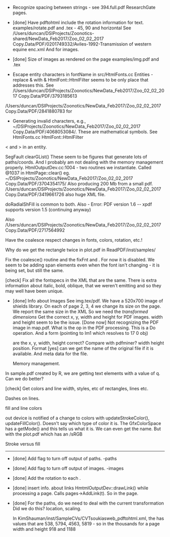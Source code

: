 + Recognize spacing between strings - see 394.full.pdf  ResearchGate pages.

+ [done] Have pdftohtml include the rotation information for text. 
  examples/rotate.pdf and .tex - 45, 90 and horizontal
  See /Users/duncan/DSIProjects/Zoonotics-shared/NewData_Feb2017/Zoo_02_02_2017 Copy.Data/PDF/0201749332/Aviles-1992-Transmission of western equine enc.xml
  And for images.
  
+ [done] Size of images as rendered on the page
   examples/img.pdf and .tex


+ Escape entity characters in fontName in src/HtmlFonts.cc
  Entities - replace & with &amp;    HtmlFont::HtmlFilter seems to be only place that addresses this.
 See /Users/duncan/DSIProjects/Zoonotics/NewData_Feb2017/Zoo_02_02_2017 Copy.Data/PDF/3793185613

 /Users/duncan/DSIProjects/Zoonotics/NewData_Feb2017/Zoo_02_02_2017 Copy.Data/PDF/2841880783 for

+ Generating invalid characters, e.g., ~/DSIProjects/Zoonotics/NewData_Feb2017/Zoo_02_02_2017 Copy.Data/PDF/4068053084/.  These are mathematical symbols.
   See HtmlFonts.cc  HtmlFont::HtmlFilter  

< and > in an entity.


SegFault   clearGList()
 These seem to be figures that generate lots of paths/coords.
 And I probably am not dealing with the memory management properly.
 HtmlOutputDev.cc:1004 - two routines we instantiate. Called @1037 in HtmlPage::clear()
  eg. ~/DSIProjects/Zoonotics/NewData_Feb2017/Zoo_02_02_2017 Copy.Data/PDF/3704354175/
  Also producing 200 Mb from a small pdf.
  /Users/duncan/DSIProjects/Zoonotics/NewData_Feb2017/Zoo_02_02_2017 Copy.Data/PDF/3419661726
  also huge XML file.

  doRadialShFill is common to both.
  Also - Error: PDF version 1.6 -- xpdf supports version 1.5 (continuing anyway)
 
  Also
   /Users/duncan/DSIProjects/Zoonotics/NewData_Feb2017/Zoo_02_02_2017 Copy.Data/PDF/2717564992


 

Have the coalesce respect changes in fonts, colors, rotation, etc.!

Why do we get the rectangle  twice in plot.pdf in  ReadPDF/inst/samples/

Fix the coalesce() routine and the fixFnt and <span/>. 
   For now it is disabled.
   We seem to be adding span elements even when the font isn't changing - it is being set, but still the same.

[check] Fix all the fontspecs in the XML that are the same.
  There is extra information about italic, bold, oblique,  that we weren't emitting and so they may well have been unique.

+ [done] Info about Images 
  See img.tex/pdf.  We have a 520x700 image of shields library.
  On each of page 2, 3, 4 we change its size on the page. We report the same size in the XML
  So we need  the *transformed dimensions*
  Get the correct x, y, width and height for PDF images.
    width and height seem to be the issue.
  [Done now] Not recognizing the PDF image in map.pdf.  What is the op in the PDF processing.
          This is a Do operation.  And a form (pointing to Im1 which resolves to 17 0 obj)

  are the x, y, width, height correct?  Compare with pdfminer?
  width height position.
  Format
  [yes] can we get the name of the original file if it is available.
     And meta data for the file.

   Memory management.


In sample.pdf created by R, we are getting text elements with a value of q.
   Can we do better?


[check] Get colors and line width, styles, etc of rectangles, lines etc.

  Dashes on lines.

  fill and line colors

  out device is notified of a change to colors with updateStrokeColor(), updateFillColor().
  Doesn't say which type of color it is. 
    The GfxColorSpace has a getMode() and this tells us what it is. We can even get the name.
    But with the plot.pdf which has an /sRGB

  Stroke versus fill

  

  

--------------------

+ [done] Add flag to turn off output of paths.  -paths

+ [done] Add flag to turn off output of images.  -images

+ [done] Add the rotation to each <page>.

+ [done] insert info. about links
  HmtmlOutputDev::drawLink() while processing a page.
  Calls pages->AddLink(t). So in the page.

+ [done] For the paths, do we need to deal with the current transformation
  Did we do this?  location, scaling.

  In KimShauman/inst/SampleCVs/CVTsoukiasweb_pdftohtml.xml, the <rect>
  has values that are 538, 5794, 4563, 5819 - so in the thousands for a
  page width and height 918 and 1188

